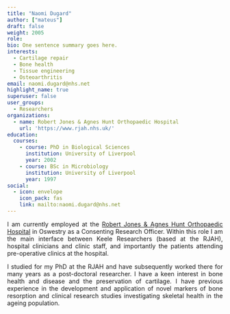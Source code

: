 ```yaml
---
title: "Naomi Dugard"
author: ["mateus"]
draft: false
weight: 2005
role: 
bio: One sentence summary goes here.
interests:
  - Cartilage repair
  - Bone health
  - Tissue engineering
  - Osteoarthritis
email: naomi.dugard@nhs.net
highlight_name: true
superuser: false
user_groups:
  - Researchers
organizations:
  - name: Robert Jones & Agnes Hunt Orthopaedic Hospital
    url: 'https://www.rjah.nhs.uk/'
education:
  courses:
    - course: PhD in Biological Sciences
      institution: University of Liverpool
      year: 2002
    - course: BSc in Microbiology
      institution: University of Liverpool
      year: 1997
social:
  - icon: envelope
    icon_pack: fas
    link: mailto:naomi.dugard@nhs.net
---
```

<style>
body {
text-align: justify}
</style>

I am currently employed at the [Robert Jones & Agnes Hunt Orthopaedic Hospital](https://www.rjah.nhs.uk/) in Oswestry as a Consenting Research Officer.
Within this role I am the main interface between Keele Researchers (based at the RJAH), hospital clinicians and clinic staff, and importantly the patients attending pre-operative clinics at the hospital.

I studied for my PhD at the RJAH and have subsequently worked there for many years as a post-doctoral researcher.
I have a keen interest in bone health and disease and the preservation of cartilage.
I have previous experience in the development and application of novel markers of bone resorption and clinical research studies investigating skeletal health in the ageing population.
